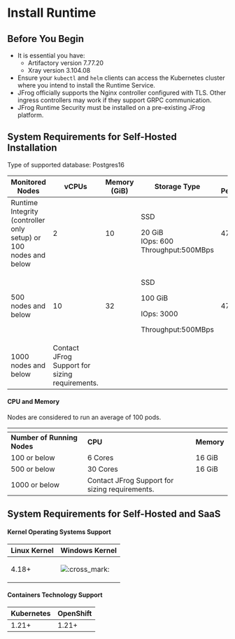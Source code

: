 # Install Runtime

## Before You Begin

* It is essential you have:
  * Artifactory version 7.77.20
  * Xray version 3.104.08
* Ensure your `kubectl` and `helm` clients can access the Kubernetes cluster where you intend to install the Runtime Service.
* JFrog officially supports the Nginx controller configured with TLS. Other ingress controllers may work if they support GRPC communication.
* JFrog Runtime Security must be installed on a pre-existing JFrog platform.

## System Requirements for Self-Hosted Installation

Type of supported database: Postgres16

<table><thead><tr><th width="205">Monitored Nodes</th><th width="200">vCPUs</th><th>Memory (GiB)</th><th>Storage Type</th><th>Network Performance</th></tr></thead><tbody><tr><td>Runtime Integrity (controller only setup) or 100 nodes and below</td><td>2</td><td>10</td><td><p>SSD</p><p>20 GiB<br>IOps: 600<br>Throughput:500MBps</p></td><td>4750 Mbps</td></tr><tr><td>500 nodes and below</td><td>10</td><td>32</td><td><p>SSD</p><p>100 GiB</p><p>IOps: 3000</p><p>Throughput:500MBps</p></td><td>4750 Mbps</td></tr><tr><td>1000 nodes and below</td><td>Contact JFrog Support for sizing requirements.</td><td></td><td></td><td></td></tr></tbody></table>

#### CPU and Memory <a href="#cpu-and-memory" id="cpu-and-memory"></a>

Nodes are considered to run an average of 100 pods.

<table><thead><tr><th width="261"></th><th width="369.3333333333333"></th><th></th></tr></thead><tbody><tr><td><strong>Number of Running Nodes</strong></td><td><strong>CPU</strong></td><td><strong>Memory</strong></td></tr><tr><td>100 or below</td><td>6 Cores</td><td>16 GiB</td></tr><tr><td>500 or below</td><td>30 Cores</td><td>16 GiB</td></tr><tr><td>1000 or below</td><td>Contact JFrog Support for sizing requirements.</td><td></td></tr></tbody></table>

## System Requirements for Self-Hosted and SaaS <a href="#kernel-operating-systems-support" id="kernel-operating-systems-support"></a>

#### Kernel Operating Systems Support  <a href="#kernel-operating-systems-support" id="kernel-operating-systems-support"></a>

| Linux Kernel         | Windows Kernel                                                                                                                     |
| -------------------- | ---------------------------------------------------------------------------------------------------------------------------------- |
| <p>4.18+</p><p> </p> | ![:cross\_mark:](https://jfrog-int.atlassian.net/gateway/api/emoji/62d6e2d0-84c6-4564-9b2c-7379252a974d/atlassian-cross_mark/path) |

#### Containers Technology Support  <a href="#containers-technology-support" id="containers-technology-support"></a>

| Kubernetes | OpenShift |
| ---------- | --------- |
| 1.21+      | 1.21+     |


